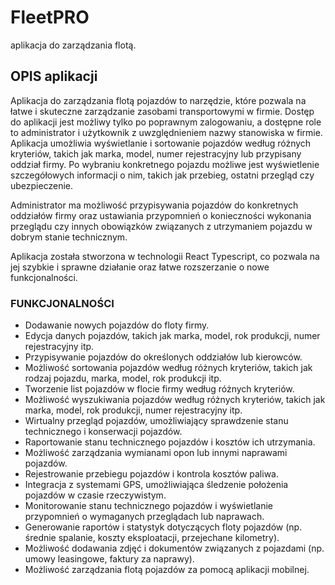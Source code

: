 # FleetPRO

aplikacja do zarządzania flotą.

## OPIS aplikacji

Aplikacja do zarządzania flotą pojazdów to narzędzie, które pozwala na łatwe i skuteczne zarządzanie zasobami transportowymi w firmie. Dostęp do aplikacji jest możliwy tylko po poprawnym zalogowaniu, a dostępne role to administrator i użytkownik z uwzględnieniem nazwy stanowiska w firmie.  
Aplikacja umożliwia wyświetlanie i sortowanie pojazdów według różnych kryteriów, takich jak marka, model, numer rejestracyjny lub przypisany oddział firmy. Po wybraniu konkretnego pojazdu możliwe jest wyświetlenie szczegółowych informacji o nim, takich jak przebieg, ostatni przegląd czy ubezpieczenie.

Administrator ma możliwość przypisywania pojazdów do konkretnych oddziałów firmy oraz ustawiania przypomnień o konieczności wykonania przeglądu czy innych obowiązków związanych z utrzymaniem pojazdu w dobrym stanie technicznym.

Aplikacja została stworzona w technologii React Typescript, co pozwala na jej szybkie i sprawne działanie oraz łatwe rozszerzanie o nowe funkcjonalności.


### FUNKCJONALNOŚCI


- Dodawanie nowych pojazdów do floty firmy.
- Edycja danych pojazdów, takich jak marka, model, rok produkcji, numer rejestracyjny itp.
- Przypisywanie pojazdów do określonych oddziałów lub kierowców.
- Możliwość sortowania pojazdów według różnych kryteriów, takich jak rodzaj pojazdu, marka, model, rok produkcji itp.
- Tworzenie list pojazdów w flocie firmy według różnych kryteriów.
- Możliwość wyszukiwania pojazdów według różnych kryteriów, takich jak marka, model, rok produkcji, numer rejestracyjny itp.
- Wirtualny przegląd pojazdów, umożliwiający sprawdzenie stanu technicznego i konserwacji pojazdów.
- Raportowanie stanu technicznego pojazdów i kosztów ich utrzymania.
- Możliwość zarządzania wymianami opon lub innymi naprawami pojazdów.
- Rejestrowanie przebiegu pojazdów i kontrola kosztów paliwa.
- Integracja z systemami GPS, umożliwiająca śledzenie położenia pojazdów w czasie rzeczywistym.
- Monitorowanie stanu technicznego pojazdów i wyświetlanie przypomnień o wymaganych przeglądach lub naprawach.
- Generowanie raportów i statystyk dotyczących floty pojazdów (np. średnie spalanie, koszty eksploatacji, przejechane kilometry).
- Możliwość dodawania zdjęć i dokumentów związanych z pojazdami (np. umowy leasingowe, faktury za naprawy).
- Możliwość zarządzania flotą pojazdów za pomocą aplikacji mobilnej.

